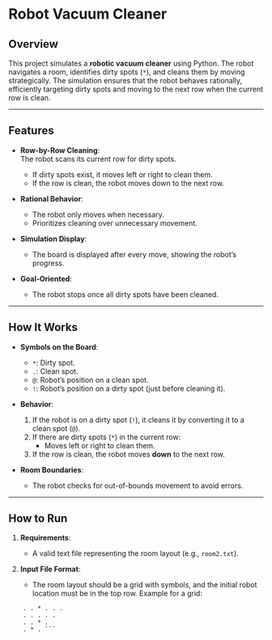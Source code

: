 # Robot Vacuum Cleaner  

## Overview  
This project simulates a **robotic vacuum cleaner** using Python. The robot navigates a room, identifies dirty spots (`*`), and cleans them by moving strategically. The simulation ensures that the robot behaves rationally, efficiently targeting dirty spots and moving to the next row when the current row is clean.

---

## Features  
- **Row-by-Row Cleaning**:  
  The robot scans its current row for dirty spots.  
  - If dirty spots exist, it moves left or right to clean them.  
  - If the row is clean, the robot moves down to the next row.  

- **Rational Behavior**:  
  - The robot only moves when necessary.  
  - Prioritizes cleaning over unnecessary movement.  

- **Simulation Display**:  
  - The board is displayed after every move, showing the robot’s progress.  

- **Goal-Oriented**:  
  - The robot stops once all dirty spots have been cleaned.  

---

## How It Works  
- **Symbols on the Board**:  
  - `*`: Dirty spot.  
  - `.`: Clean spot.  
  - `@`: Robot’s position on a clean spot.  
  - `!`: Robot’s position on a dirty spot (just before cleaning it).  

- **Behavior**:  
  1. If the robot is on a dirty spot (`!`), it cleans it by converting it to a clean spot (`@`).  
  2. If there are dirty spots (`*`) in the current row:  
     - Moves left or right to clean them.  
  3. If the row is clean, the robot moves **down** to the next row.  

- **Room Boundaries**:  
  - The robot checks for out-of-bounds movement to avoid errors.  

---

## How to Run  
1. **Requirements**:  
   - A valid text file representing the room layout (e.g., `room2.txt`).

2. **Input File Format**:  
   - The room layout should be a grid with symbols, and the initial robot location must be in the top row. Example for a grid:  
    
```	@ * . . . *
	. . * . . .
	. . . . .
	. . * .
	. * . ```